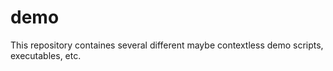 # demo
This repository containes several different maybe contextless demo scripts, executables, etc.
